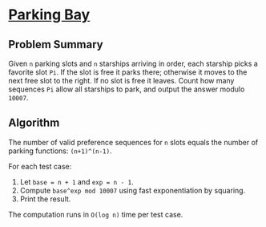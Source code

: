 # [Parking Bay](https://www.spoj.com/problems/PB/)

## Problem Summary
Given `n` parking slots and `n` starships arriving in order, each starship picks a favorite slot `Pi`. If the slot is free it parks there; otherwise it moves to the next free slot to the right. If no slot is free it leaves. Count how many sequences `Pi` allow all starships to park, and output the answer modulo `10007`.

## Algorithm
The number of valid preference sequences for `n` slots equals the number of parking functions: `(n+1)^(n-1)`.

For each test case:
1. Let `base = n + 1` and `exp = n - 1`.
2. Compute `base^exp mod 10007` using fast exponentiation by squaring.
3. Print the result.

The computation runs in `O(log n)` time per test case.
